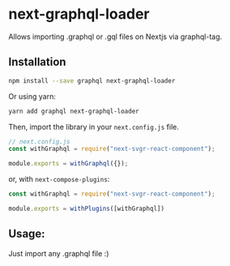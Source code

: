 # next-graphql-loader
Allows importing .graphql or .gql files on Nextjs via graphql-tag.

## Installation

```bash
npm install --save graphql next-graphql-loader
```

Or using yarn:

```bash
yarn add graphql next-graphql-loader
```

Then, import the library in your `next.config.js` file.

```js
// next.config.js
const withGraphql = require("next-svgr-react-component");

module.exports = withGraphql({});
```

or, with `next-compose-plugins`:
```js
const withGraphql = require("next-svgr-react-component");

module.exports = withPlugins([withGraphql])
```

## Usage:
Just import any .graphql file :)